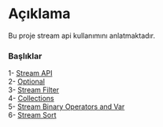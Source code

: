 # Açıklama

Bu proje stream api kullanımını anlatmaktadır.  
### Başlıklar  
1- [Stream API](/src/main/java/com/javajedi/J01_StreamAPI/P01_streamapi.md)  
2- [Optional](/src/main/java/com/javajedi/J01_StreamAPI/P02_optional_anlatim.md)  
3- [Stream Filter](/src/main/java/com/javajedi/J01_StreamAPI/P03_stream_filter.md)  
4- [Collections](/src/main/java/com/javajedi/J01_StreamAPI/P04_collections_donusumler.md)  
5- [Stream Binary Operators and Var](/src/main/java/com/javajedi/J01_StreamAPI/P05_streambinaryoperatorsandVar.md)  
6- [Stream Sort](/src/main/java/com/javajedi/J01_StreamAPI/P06_streamsort.md)
